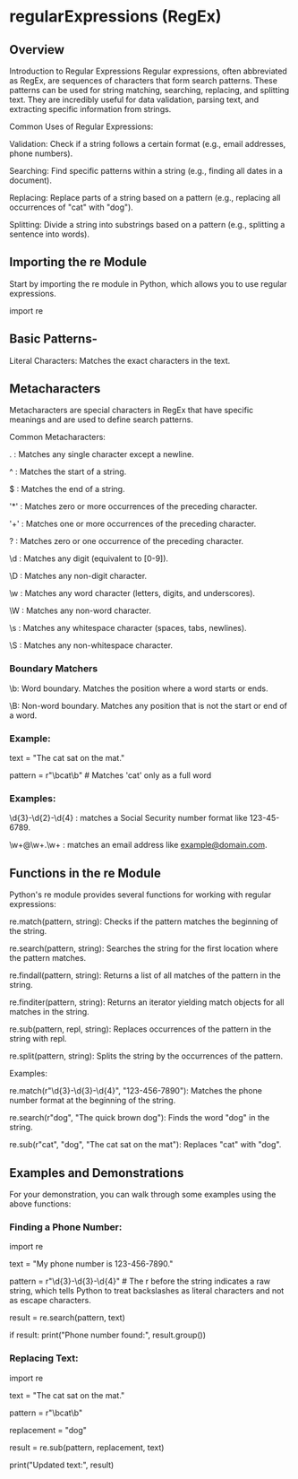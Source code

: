 # regularExpressions (RegEx) 

## Overview
Introduction to Regular Expressions
Regular expressions, often abbreviated as RegEx, are sequences of characters that form search patterns. These patterns can be used for string matching, searching, replacing, and splitting text. They are incredibly useful for data validation, parsing text, and extracting specific information from strings.

Common Uses of Regular Expressions:

Validation: Check if a string follows a certain format (e.g., email addresses, phone numbers).

Searching: Find specific patterns within a string (e.g., finding all dates in a document).

Replacing: Replace parts of a string based on a pattern (e.g., replacing all occurrences of "cat" with "dog").

Splitting: Divide a string into substrings based on a pattern (e.g., splitting a sentence into words).


## Importing the re Module
Start by importing the re module in Python, which allows you to use regular expressions.

import re


## Basic Patterns-
Literal Characters: Matches the exact characters in the text.

## Metacharacters
Metacharacters are special characters in RegEx that have specific meanings and are used to define search patterns.

 Common Metacharacters:

. : Matches any single character except a newline.

^ : Matches the start of a string.

$ : Matches the end of a string.

'*' : Matches zero or more occurrences of the preceding character.
 
'+' : Matches one or more occurrences of the preceding character.
  
? : Matches zero or one occurrence of the preceding character.

\d : Matches any digit (equivalent to [0-9]).

\D : Matches any non-digit character.

\w : Matches any word character (letters, digits, and underscores).

\W : Matches any non-word character.

\s : Matches any whitespace character (spaces, tabs, newlines).

\S : Matches any non-whitespace character.


### Boundary Matchers
\b: Word boundary. Matches the position where a word starts or ends.

\B: Non-word boundary. Matches any position that is not the start or end of a word.

### Example:
text = "The cat sat on the mat."

pattern = r"\bcat\b"             # Matches 'cat' only as a full word


### Examples:
\d{3}-\d{2}-\d{4} : matches a Social Security number format like 123-45-6789.

\w+@\w+\.\w+ : matches an email address like example@domain.com.


## Functions in the re Module
Python's re module provides several functions for working with regular expressions:

re.match(pattern, string): Checks if the pattern matches the beginning of the string.

re.search(pattern, string): Searches the string for the first location where the pattern matches.

re.findall(pattern, string): Returns a list of all matches of the pattern in the string.

re.finditer(pattern, string): Returns an iterator yielding match objects for all matches in the string.

re.sub(pattern, repl, string): Replaces occurrences of the pattern in the string with repl.

re.split(pattern, string): Splits the string by the occurrences of the pattern.

Examples:

re.match(r"\d{3}-\d{3}-\d{4}", "123-456-7890"): Matches the phone number format at the beginning of the string.

re.search(r"dog", "The quick brown dog"): Finds the word "dog" in the string.

re.sub(r"cat", "dog", "The cat sat on the mat"): Replaces "cat" with "dog".


## Examples and Demonstrations
For your demonstration, you can walk through some examples using the above functions:

### Finding a Phone Number:

import re

text = "My phone number is 123-456-7890."

pattern = r"\d{3}-\d{3}-\d{4}"                   # The r before the string indicates a raw string, which tells Python to treat backslashes as literal characters and not as 
                                                           escape characters.
                                                           
result = re.search(pattern, text)

if result:
    print("Phone number found:", result.group())


    
### Replacing Text:

import re

text = "The cat sat on the mat."

pattern = r"\bcat\b"

replacement = "dog"

result = re.sub(pattern, replacement, text)

print("Updated text:", result)
